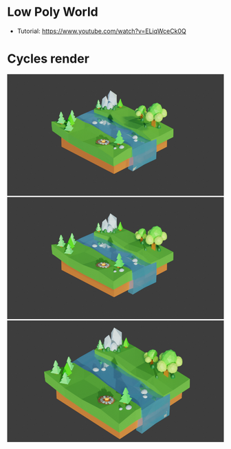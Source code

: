 # Low Poly World

- Tutorial: https://www.youtube.com/watch?v=ELiqWceCk0Q

# Cycles render

<img src="cycles.png" />

<img src="cycles2.png" />

<img src="cycles3.png" />
